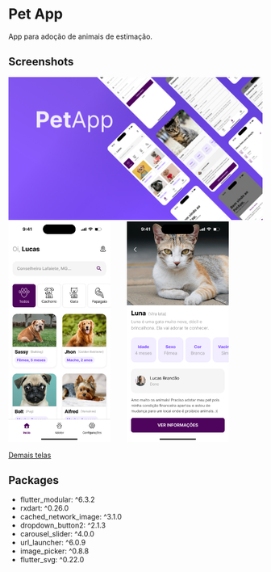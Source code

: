 # Pet App

App para adoção de animais de estimação.

## Screenshots
<pre>
<img src="screenshots/app_sample.png">
<img src="screenshots/pet_home.png" width="40%">    <img src="screenshots/pet_profile.png" width="40%">
</pre>

[Demais telas](https://github.com/lucazbrandao/PetApp/tree/master/screenshots)

## Packages

- flutter_modular: ^6.3.2
- rxdart: ^0.26.0
- cached_network_image: ^3.1.0
- dropdown_button2: ^2.1.3
- carousel_slider: ^4.0.0
- url_launcher: ^6.0.9
- image_picker: ^0.8.8
- flutter_svg: ^0.22.0